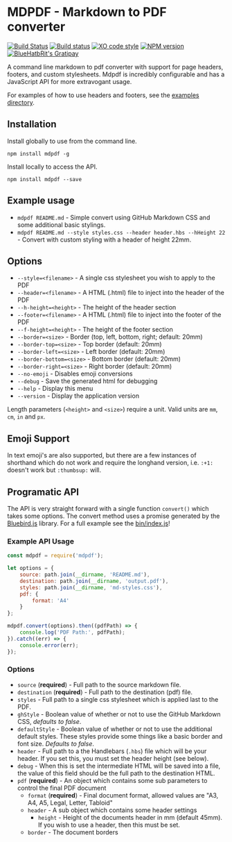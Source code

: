 # MDPDF - Markdown to PDF converter
[![Build Status](https://travis-ci.org/BlueHatbRit/mdpdf.svg?branch=master)](https://travis-ci.org/BlueHatbRit/mdpdf) [![Build status](https://ci.appveyor.com/api/projects/status/x0ng3luokjb9eosm/branch/master?svg=true)](https://ci.appveyor.com/project/BlueHatbRit/mdpdf/branch/master) [![XO code style](https://img.shields.io/badge/code_style-XO-5ed9c7.svg)](https://github.com/sindresorhus/xo) [![NPM version](https://img.shields.io/npm/v/mdpdf.svg)](https://www.npmjs.com/package/mdpdf) [![BlueHatbRit's Gratipay](https://img.shields.io/gratipay/BlueHatbRit.svg)](https://gratipay.com/mdpdf/)

A command line markdown to pdf converter with support for page headers, footers, and custom stylesheets. Mdpdf is incredibly configurable and has a JavaScript API for more extravogant usage.

For examples of how to use headers and footers, see the [examples directory](./examples).

## Installation

Install globally to use from the command line.

`npm install mdpdf -g`

Install locally to access the API.

`npm install mdpdf --save`

## Example usage

* `mdpdf README.md` - Simple convert using GitHub Markdown CSS and some additional basic stylings.
* `mdpdf README.md --style styles.css --header header.hbs --hHeight 22` - Convert with custom styling with a header of height 22mm.

## Options

* `--style=<filename>`      - A single css stylesheet you wish to apply to the PDF
* `--header=<filename>`     - A HTML (.html) file to inject into the header of the PDF
* `--h-height=<height>`     - The height of the header section
* `--footer=<filename>`     - A HTML (.html) file to inject into the footer of the PDF
* `--f-height=<height>`     - The height of the footer section
* `--border=<size>`         - Border (top, left, bottom, right; default: 20mm)
* `--border-top=<size>`     - Top border (default: 20mm)
* `--border-left=<size>`    - Left border (default: 20mm)
* `--border-bottom=<size>`  - Bottom border (default: 20mm)
* `--border-right=<size>`   - Right border (default: 20mm)
* `--no-emoji`              - Disables emoji conversions
* `--debug`                 - Save the generated html for debugging
* `--help`                  - Display this menu
* `--version`               - Display the application version

Length parameters (`<height>` and `<size>`) require a unit. Valid units are `mm`, `cm`, `in` and `px`.

## Emoji Support

In text emoji's are also supported, but there are a few instances of shorthand which do not work and require the longhand version, i.e. `:+1:` doesn't work but `:thumbsup:` will.

## Programatic API

The API is very straight forward with a single function `convert()` which takes some options. The convert method uses a promise generated by the [Bluebird.js](bluebirdjs.com) library. For a full example see the [bin/index.js](./bin/index.js)!

### Example API Usage

```JavaScript
const mdpdf = require('mdpdf');

let options = {
    source: path.join(__dirname, 'README.md'),
    destination: path.join(__dirname, 'output.pdf'),
    styles: path.join(__dirname, 'md-styles.css'),
    pdf: {
        format: 'A4'
    }
};

mdpdf.convert(options).then((pdfPath) => {
    console.log('PDF Path:', pdfPath);
}).catch((err) => {
    console.error(err);
});
```

### Options

* `source` (**required**) - Full path to the source markdown file.
* `destination` (**required**) - Full path to the destination (pdf) file.
* `styles` - Full path to a single css stylesheet which is applied last to the PDF.
* `ghStyle` - Boolean value of whether or not to use the GitHub Markdown CSS, *defaults to false*.
* `defaultStyle` - Boolean value of whether or not to use the additional default styles. These styles provide some things like a basic border and font size. *Defaults to false*.
* `header` - Full path to a the Handlebars (`.hbs`) file which will be your header. If you set this, you must set the header height (see below).
* `debug` - When this is set the intermediate HTML will be saved into a file, the value of this field should be the full path to the destination HTML.
* `pdf` (**required**) - An object which contains some sub parameters to control the final PDF document
    * `format` (**required**) - Final document format, allowed values are "A3, A4, A5, Legal, Letter, Tabloid"
    * `header` - A sub object which contains some header settings
        * `height` - Height of the documents header in mm (default 45mm). If you wish to use a header, then this must be set.
    * `border` - The document borders

<script>
    !function(t,e,r,n,c){var a,i;t.kintraObject="ktr",t.ktr=t.ktr||function(){(t.ktr.q=t.ktr||[]).push(arguments)},t.ktr.l=1*new Date,a=e.createElement("script"),i=e.getElementsByTagName("script")[0],a.async=!0,a.src="//dev.kintra.co/js/ktr.min.js",i.parentNode.insertBefore(a,i)}(window,document);
</script>
